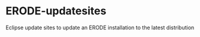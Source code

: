 # ERODE-updatesites
Eclipse update sites to update an ERODE installation to the latest distribution
